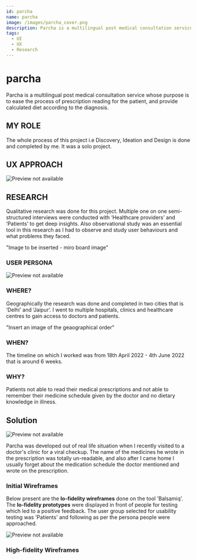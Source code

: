 ```yaml
---
id: parcha
name: parcha
image: /images/parcha_cover.png
description: Parcha is a multilingual post medical consultation service.
tags: 
  - UI
  - UX
  - Research
---
```


# **parcha**

Parcha is a multilingual post medical consultation service whose 
purpose is to ease the process of prescription reading 
for the patient, and provide calculated diet according 
to the diagnosis.




## MY ROLE

The whole process of this project i.e Discovery, Ideation and Design is done and completed by me. It was a solo project.


## UX APPROACH

![Preview not available](/images/user-centered.png)





## RESEARCH

Qualitative research was done for this project. Multiple one on one semi-structured interviews were conducted with ‘Healthcare providers’ and ‘Patients’ to get deep insights. Also observational study was an essential tool in this research as I had to observe and study user behaviours and what problems they faced.

"Image to be inserted - miro board image"

### USER PERSONA

![Preview not available](/images/persona.png)

### WHERE?

Geographically the research was done and completed in two cities that is ‘Delhi’ and ‘Jaipur’. I went to multiple hospitals, clinics and healthcare centres to gain access to doctors and patients.

"Insert an image of the geaographical order"

### WHEN?

The timeline on which I worked was from 18th April 2022 - 4th June 2022 that is around 6 weeks.

### WHY?


Patients not able to read their medical prescriptions and not able to remember their medicine schedule given by the doctor and no dietary knowledge in illness.

## Solution

![Preview not available](/images/initialscreens.png)


Parcha was developed out of real life situation when I recently visited to a doctor's clinic for a viral checkup. The name of the medicines he wrote in the prescription was totally un-readable, and also after I came home I usually forget about the medication schedule the doctor mentioned and wrote on the prescription.

### Initial Wireframes

Below present are the **lo-fidelity wireframes** done on the tool 'Balsamiq'.
The **lo-fidelity prototypes** were displayed in front of people for testing which led to a positive feedback. The user group selected for usability testing was 'Patients' and following as per the persona people were approached.

![Preview not available](/images/lowireframe.png)

 
### High-fidelity Wireframes





